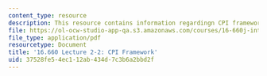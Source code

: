 ```yaml
---
content_type: resource
description: This resource contains information regardingn CPI framework.
file: https://ol-ocw-studio-app-qa.s3.amazonaws.com/courses/16-660j-introduction-to-lean-six-sigma-methods-january-iap-2012/37528fe54ec112ab434d7c3b6a2bbd2f_MIT16_660JIAP12_2-2H.pdf
file_type: application/pdf
resourcetype: Document
title: '16.660 Lecture 2-2: CPI Framework'
uid: 37528fe5-4ec1-12ab-434d-7c3b6a2bbd2f
---
```

